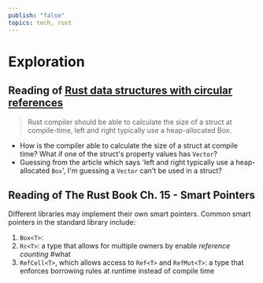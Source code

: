 ```yaml
---
publish: "false"
topics: tech, rust
---
```

# Exploration

## Reading of [Rust data structures with circular references](https://eli.thegreenplace.net/2021/rust-data-structures-with-circular-references/ "Permalink to Rust data structures with circular references")

> Rust compiler should be able to calculate the size of a struct at compile-time, left and right typically use a heap-allocated Box.

- How is the compiler able to calculate the size of a struct at compile time? What if one of the struct's property values has `Vector`?
- Guessing from the article which says 'left and right typically use a heap-allocated `Box`', I'm guessing a `Vector` can't be used in a struct?

## Reading of The Rust Book Ch. 15 - Smart Pointers

Different libraries may implement their own smart pointers. Common smart pointers in the standard library include:

1. `Box<T>`: 
2. `Rc<T>`: a type that allows for multiple owners by enable *reference counting* #what
3. `RefCell<T>`, which allows access to `Ref<T>` and `RefMut<T>`: a type that enforces borrowing rules at runtime instead of compile time